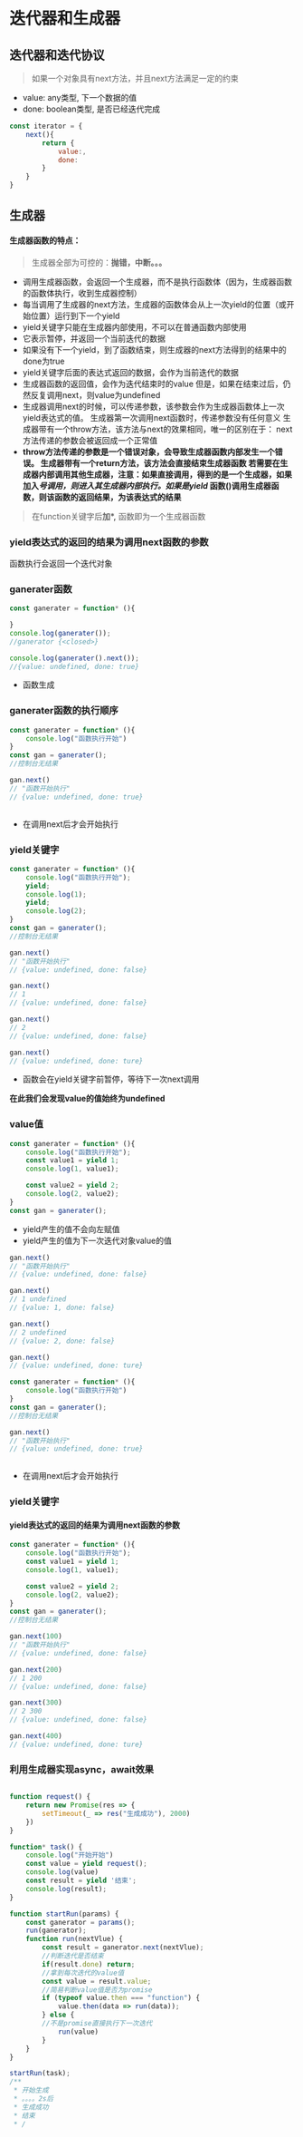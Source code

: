 # 迭代器和生成器

## 迭代器和迭代协议
> 如果一个对象具有next方法，并且next方法满足一定的约束
- value: any类型, 下一个数据的值
- done: boolean类型, 是否已经迭代完成
```js
const iterator = {
	next(){
		return {
			value:,
			done:
		}
	}
}
```


## 生成器

#### 生成器函数的特点：
> 生成器全部为可控的：**抛错，中断。。。**

- 调用生成器函数，会返回一个生成器，而不是执行函数体（因为，生成器函数的函数体执行，收到生成器控制）
- 每当调用了生成器的next方法，生成器的函数体会从上一次yield的位置（或开始位置）运行到下一个yield
- yield关键字只能在生成器内部使用，不可以在普通函数内部使用
- 它表示暂停，并返回一个当前迭代的数据
- 如果没有下一个yield，到了函数结束，则生成器的next方法得到的结果中的done为true
- yield关键字后面的表达式返回的数据，会作为当前迭代的数据
- 生成器函数的返回值，会作为迭代结束时的value
但是，如果在结束过后，仍然反复调用next，则value为undefined
- 生成器调用next的时候，可以传递参数，该参数会作为生成器函数体上一次yield表达式的值。
生成器第一次调用next函数时，传递参数没有任何意义
生成器带有一个throw方法，该方法与next的效果相同，唯一的区别在于：
next方法传递的参数会被返回成一个正常值
- **throw方法传递的参数是一个错误对象，会导致生成器函数内部发生一个错误。
生成器带有一个return方法，该方法会直接结束生成器函数
若需要在生成器内部调用其他生成器，注意：如果直接调用，得到的是一个生成器，如果加入*号调用，则进入其生成器内部执行。如果是yield* 函数()调用生成器函数，则该函数的返回结果，为该表达式的结果**

>在function关键字后**加*,** 函数即为一个生成器函数

### 
### yield表达式的返回的结果为调用next函数的参数

函数执行会返回一个迭代对象

### ganerater函数
```javascript
const ganerater = function* (){

}
console.log(ganerater());
//ganerator {<closed>}

console.log(ganerater().next());
//{value: undefined, done: true}

```
- 函数生成

### ganerater函数的执行顺序
```javascript
const ganerater = function* (){
	console.log("函数执行开始")
}
const gan = ganerater();
//控制台无结果

gan.next()
// "函数开始执行"
// {value: undefined, done: true}
 
```
- 在调用next后才会开始执行

### yield关键字
```javascript
const ganerater = function* (){
	console.log("函数执行开始");
	yield;
	console.log(1);
	yield;
	console.log(2);
}
const gan = ganerater();
//控制台无结果

gan.next()
// "函数开始执行"
// {value: undefined, done: false}

gan.next()
// 1
// {value: undefined, done: false}

gan.next()
// 2
// {value: undefined, done: false}

gan.next()
// {value: undefined, done: ture}
```
- 函数会在yield关键字前暂停，等待下一次next调用

**在此我们会发现value的值始终为undefined**

### value值
```javascript
const ganerater = function* (){
	console.log("函数执行开始");
	const value1 = yield 1;
	console.log(1, value1);

	const value2 = yield 2;
	console.log(2, value2);
}
const gan = ganerater();

```

- yield产生的值不会向左赋值
- yield产生的值为下一次迭代对象value的值

```javascript
gan.next()
// "函数开始执行"
// {value: undefined, done: false}

gan.next()
// 1 undefined
// {value: 1, done: false}

gan.next()
// 2 undefined
// {value: 2, done: false}

gan.next()
// {value: undefined, done: ture}
```

```javascript
const ganerater = function* (){
	console.log("函数执行开始")
}
const gan = ganerater();
//控制台无结果

gan.next()
// "函数开始执行"
// {value: undefined, done: true}
 
```
- 在调用next后才会开始执行

### yield关键字

#### yield表达式的返回的结果为调用next函数的参数
```javascript
const ganerater = function* (){
	console.log("函数执行开始");
	const value1 = yield 1;
	console.log(1, value1);

	const value2 = yield 2;
	console.log(2, value2);
}
const gan = ganerater();
//控制台无结果

gan.next(100)
// "函数开始执行"
// {value: undefined, done: false}

gan.next(200)
// 1 200
// {value: undefined, done: false}

gan.next(300)
// 2 300 
// {value: undefined, done: false}

gan.next(400)
// {value: undefined, done: ture}
```




### 利用生成器实现async，await效果

```javascript

function request() {
	return new Promise(res => {
		setTimeout(_ => res("生成成功"), 2000)
	})
}

function* task() {
	console.log("开始开始")
	const value = yield request();
	console.log(value)
	const result = yield '结束';
	console.log(result);
}

function startRun(params) {
	const ganerator = params();
	run(ganerator);
	function run(nextVlue) {
		const result = ganerator.next(nextVlue);
		//判断迭代是否结束
		if(result.done) return;
		//拿到每次迭代的value值
		const value = result.value;
		//简易判断value值是否为promise
		if (typeof value.then === "function") {
			value.then(data => run(data));
		} else {
		//不是promise直接执行下一次迭代
			run(value)
		}
	}
}

startRun(task);
/**
 * 开始生成
 * 。。。。2s后
 * 生成成功
 * 结束
 * /
```